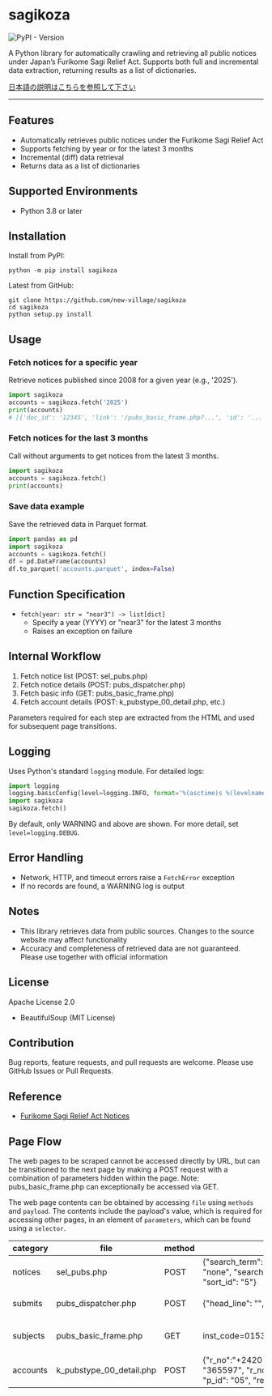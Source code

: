 # sagikoza
![PyPI - Version](https://img.shields.io/pypi/v/sagikoza)

A Python library for automatically crawling and retrieving all public notices under Japan’s Furikome Sagi Relief Act. Supports both full and incremental data extraction, returning results as a list of dictionaries.

[日本語の説明はこちらを参照して下さい](https://note.com/newvillage/n/n6553ca45bd85)

---

## Features
- Automatically retrieves public notices under the Furikome Sagi Relief Act
- Supports fetching by year or for the latest 3 months
- Incremental (diff) data retrieval
- Returns data as a list of dictionaries

## Supported Environments
- Python 3.8 or later

## Installation
Install from PyPI:
```shell
python -m pip install sagikoza
```

Latest from GitHub:
```shell
git clone https://github.com/new-village/sagikoza
cd sagikoza
python setup.py install
```

## Usage
### Fetch notices for a specific year
Retrieve notices published since 2008 for a given year (e.g., '2025').
```python
import sagikoza
accounts = sagikoza.fetch('2025')
print(accounts)
# [{'doc_id': '12345', 'link': '/pubs_basic_frame.php?...', 'id': '...', ...}, ...]
```

### Fetch notices for the last 3 months
Call without arguments to get notices from the latest 3 months.
```python
import sagikoza
accounts = sagikoza.fetch()
print(accounts)
```

### Save data example
Save the retrieved data in Parquet format.
```python
import pandas as pd
import sagikoza
accounts = sagikoza.fetch()
df = pd.DataFrame(accounts)
df.to_parquet('accounts.parquet', index=False)
```

## Function Specification
- `fetch(year: str = "near3") -> list[dict]`
  - Specify a year (YYYY) or "near3" for the latest 3 months
  - Raises an exception on failure

## Internal Workflow
1. Fetch notice list (POST: sel_pubs.php)
2. Fetch notice details (POST: pubs_dispatcher.php)
3. Fetch basic info (GET: pubs_basic_frame.php)
4. Fetch account details (POST: k_pubstype_00_detail.php, etc.)

Parameters required for each step are extracted from the HTML and used for subsequent page transitions.

## Logging
Uses Python's standard `logging` module. For detailed logs:
```python
import logging
logging.basicConfig(level=logging.INFO, format='%(asctime)s %(levelname)s %(name)s %(message)s')
import sagikoza
sagikoza.fetch()
```
By default, only WARNING and above are shown. For more detail, set `level=logging.DEBUG`.

## Error Handling
- Network, HTTP, and timeout errors raise a `FetchError` exception
- If no records are found, a WARNING log is output

## Notes
- This library retrieves data from public sources. Changes to the source website may affect functionality
- Accuracy and completeness of retrieved data are not guaranteed. Please use together with official information

## License
Apache License 2.0
- BeautifulSoup (MIT License)

## Contribution
Bug reports, feature requests, and pull requests are welcome. Please use GitHub Issues or Pull Requests.

## Reference
- [Furikome Sagi Relief Act Notices](https://furikomesagi.dic.go.jp/index.php)

## Page Flow
The web pages to be scraped cannot be accessed directly by URL, but can be transitioned to the next page by making a POST request with a combination of parameters hidden within the page.
Note: pubs_basic_frame.php can exceptionally be accessed via GET.

The web page contents can be obtained by accessing `file` using `methods` and `payload`.
The contents include the payload's value, which is required for accessing other pages, in an element of `parameters`, which can be found using a `selector`.

| category   | file | method | payload | selector | parameters |
| - | - | - | - | - | - |
| notices | sel_pubs.php | POST | {"search_term": "near3", "search_no": "none", "search_pubs_type": "none", "sort_id": "5"} | `table.sel_pubs_list > tbody > input` | `<input type="hidden" name="doc_id" value="15362">` |
| submits | pubs_dispatcher.php | POST | {"head_line": "", "doc_id": "15362"} | `table:nth-child(9) > tbody > tr > td.6 > a` | `<a href="./pubs_basic_frame.php?inst_code=0153&amp;p_id=05&amp;pn=365597&amp;re=0">（別添）</a>` |
| subjects | pubs_basic_frame.php | GET | inst_code=0153&p_id=05&pn=365597&re=0 | `table:nth-child(12) > tbody > tr > td:nth-child(1) > input[type=submit]` | `<form method="POST" name="list_form" action="./k_pubstype_04_detail.php" target="_blank"></form><br><input type="submit" name="r_no" value=" 2420-0153-0007 ">` |
| accounts | k_pubstype_00_detail.php | POST | {"r_no":"+2420-0153-0007+", "pn": "365597", "r_no": "2420-0153-0007", "p_id": "05", "re": "0", "referer": "0"} | | |
